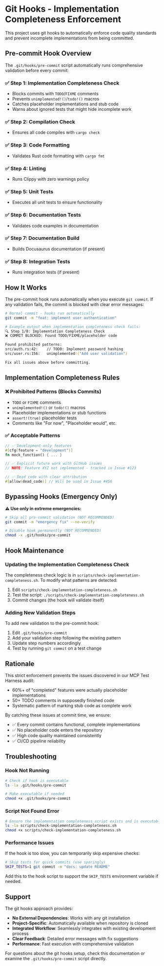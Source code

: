 # Git Hooks - Implementation Completeness Enforcement

This project uses git hooks to automatically enforce code quality standards and prevent incomplete implementations from being committed.

## Pre-commit Hook Overview

The `.git/hooks/pre-commit` script automatically runs comprehensive validation before every commit:

### ✅ **Step 1: Implementation Completeness Check**
- Blocks commits with `TODO`/`FIXME` comments
- Prevents `unimplemented!()`/`todo!()` macros
- Catches placeholder implementations and stub code
- Warns about ignored tests that might hide incomplete work

### ✅ **Step 2: Compilation Check**
- Ensures all code compiles with `cargo check`

### ✅ **Step 3: Code Formatting**
- Validates Rust code formatting with `cargo fmt`

### ✅ **Step 4: Linting**
- Runs Clippy with zero warnings policy

### ✅ **Step 5: Unit Tests**
- Executes all unit tests to ensure functionality

### ✅ **Step 6: Documentation Tests**
- Validates code examples in documentation

### ✅ **Step 7: Documentation Build**
- Builds Docusaurus documentation (if present)

### ✅ **Step 8: Integration Tests**
- Runs integration tests (if present)

## How It Works

The pre-commit hook runs automatically when you execute `git commit`. If any validation fails, the commit is blocked with clear error messages:

```bash
# Normal commit - hooks run automatically
git commit -m "feat: implement user authentication"

# Example output when implementation completeness check fails:
🔍 Step 1/8: Implementation Completeness Check
❌ COMMIT BLOCKED: Found TODO/FIXME/placeholder code

Found prohibited patterns:
src/auth.rs:42:    // TODO: Implement password hashing
src/user.rs:156:   unimplemented!("Add user validation")

Fix all issues above before committing.
```

## Implementation Completeness Rules

### ❌ **Prohibited Patterns (Blocks Commits)**
- `TODO` or `FIXME` comments
- `unimplemented!()` or `todo!()` macros
- Placeholder implementations or stub functions
- `assert!(true)` placeholder tests
- Comments like "For now", "Placeholder would", etc.

### ✅ **Acceptable Patterns**
```rust
// ✅ Development-only features
#[cfg(feature = "development")]
fn mock_function() { ... }

// ✅ Explicit future work with GitHub issues
// NOTE: Feature XYZ not implemented - tracked in Issue #123

// ✅ Dead code with clear attribution
#[allow(dead_code)] // Will be used in Issue #456
```

## Bypassing Hooks (Emergency Only)

**⚠️ Use only in extreme emergencies:**

```bash
# Skip all pre-commit validation (NOT RECOMMENDED)
git commit -m "emergency fix" --no-verify

# Disable hook permanently (NOT RECOMMENDED)
chmod -x .git/hooks/pre-commit
```

## Hook Maintenance

### Updating the Implementation Completeness Check

The completeness check logic is in `scripts/check-implementation-completeness.sh`. To modify what patterns are detected:

1. Edit `scripts/check-implementation-completeness.sh`
2. Test the script: `./scripts/check-implementation-completeness.sh`
3. Commit changes (the hook will validate itself)

### Adding New Validation Steps

To add new validation to the pre-commit hook:

1. Edit `.git/hooks/pre-commit`
2. Add your validation step following the existing pattern
3. Update step numbers accordingly
4. Test by running `git commit` on a test change

## Rationale

This strict enforcement prevents the issues discovered in our MCP Test Harness audit:
- 60%+ of "completed" features were actually placeholder implementations
- 50+ TODO comments in supposedly finished code
- Systematic pattern of marking stub code as complete work

By catching these issues at commit time, we ensure:
- ✅ Every commit contains functional, complete implementations
- ✅ No placeholder code enters the repository
- ✅ High code quality maintained consistently
- ✅ CI/CD pipeline reliability

## Troubleshooting

### Hook Not Running
```bash
# Check if hook is executable
ls -la .git/hooks/pre-commit

# Make executable if needed
chmod +x .git/hooks/pre-commit
```

### Script Not Found Error
```bash
# Ensure the implementation completeness script exists and is executable
ls -la scripts/check-implementation-completeness.sh
chmod +x scripts/check-implementation-completeness.sh
```

### Performance Issues
If the hook is too slow, you can temporarily skip expensive checks:
```bash
# Skip tests for quick commits (use sparingly)
SKIP_TESTS=1 git commit -m "docs: update README"
```

Add this to the hook script to support the `SKIP_TESTS` environment variable if needed.

## Support

The git hooks approach provides:
- **No External Dependencies**: Works with any git installation
- **Project-Specific**: Automatically available when repository is cloned
- **Integrated Workflow**: Seamlessly integrates with existing development process
- **Clear Feedback**: Detailed error messages with fix suggestions
- **Performance**: Fast execution with comprehensive validation

For questions about the git hooks setup, check this documentation or examine the `.git/hooks/pre-commit` script directly. 